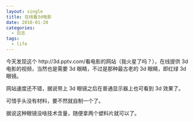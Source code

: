 ```yaml
---
layout: single
title: 在线看3d电影
date: 2010-01-20
categories:
  - 日志
tags:
  - life
---
```


今天发现这个 http&#58;//3d.pptv.com/看电影的网站（我火星了吗？），在线提供 3d 电影的视频，当然也是需要 3d 眼睛，不过是那种最古老的 3d 眼睛，即红绿 3d 眼镜。

网站速度还不错，据说带上 3d 眼镜之后在普通显示器上也可看到 3d 效果了。

可惜手头没有材料，要不然就自制一个了。

据说这种眼镜没啥技术含量，随便拿两个塑料片就可以了。
